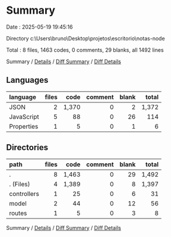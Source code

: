 # Summary

Date : 2025-05-19 19:45:16

Directory c:\\Users\\bruno\\Desktop\\projetos\\escritorio\\notas-node

Total : 8 files,  1463 codes, 0 comments, 29 blanks, all 1492 lines

Summary / [Details](details.md) / [Diff Summary](diff.md) / [Diff Details](diff-details.md)

## Languages
| language | files | code | comment | blank | total |
| :--- | ---: | ---: | ---: | ---: | ---: |
| JSON | 2 | 1,370 | 0 | 2 | 1,372 |
| JavaScript | 5 | 88 | 0 | 26 | 114 |
| Properties | 1 | 5 | 0 | 1 | 6 |

## Directories
| path | files | code | comment | blank | total |
| :--- | ---: | ---: | ---: | ---: | ---: |
| . | 8 | 1,463 | 0 | 29 | 1,492 |
| . (Files) | 4 | 1,389 | 0 | 8 | 1,397 |
| controllers | 1 | 25 | 0 | 6 | 31 |
| model | 2 | 44 | 0 | 12 | 56 |
| routes | 1 | 5 | 0 | 3 | 8 |

Summary / [Details](details.md) / [Diff Summary](diff.md) / [Diff Details](diff-details.md)